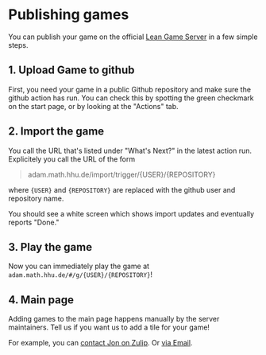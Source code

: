 # Publishing games

You can publish your game on the official [Lean Game Server](https://adam.math.hhu.de) in a few simple
steps.

## 1. Upload Game to github

First, you need your game in a public Github repository and make sure the github action has run.
You can check this by spotting the green checkmark on the start page, or by looking at the "Actions"
tab.

## 2. Import the game

You call the URL that's listed under "What's Next?" in the latest action run. Explicitely you call
the URL of the form

> adam.math.hhu.de/import/trigger/{USER}/{REPOSITORY}

where `{USER}` and `{REPOSITORY}` are replaced with the github user and repository name.

You should see a white screen which shows import updates and eventually reports "Done."

## 3. Play the game

Now you can immediately play the game at `adam.math.hhu.de/#/g/{USER}/{REPOSITORY}`!

## 4. Main page

Adding games to the main page happens manually by the server maintainers. Tell us if you want us
to add a tile for your game!

For example, you can [contact Jon on Zulip](https://leanprover.zulipchat.com/#narrow/dm/385895-Jon-Eugster). Or [via Email](https://www.math.hhu.de/en/lehrstuehle-/-personen-/-ansprechpartner/innen/lehrstuehle-des-mathematischen-instituts/lehrstuhl-fuer-algebraische-geometrie/team/jon-eugster).

